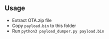 ## Usage

* Extract OTA.zip file
* Copy `payload.bin` to this folder
* Run `python3 payload_dumper.py payload.bin`
